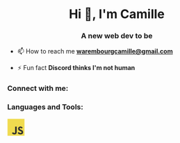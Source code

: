 <h1 align="center">Hi 👋, I'm Camille</h1>
<h3 align="center">A new web dev to be</h3>

- 📫 How to reach me **warembourgcamille@gmail.com**

- ⚡ Fun fact **Discord thinks I'm not human**

<h3 align="left">Connect with me:</h3>
<p align="left">
</p>

<h3 align="left">Languages and Tools:</h3>
<p align="left"> <a href="https://developer.mozilla.org/en-US/docs/Web/JavaScript" target="_blank" rel="noreferrer"> <img src="https://raw.githubusercontent.com/devicons/devicon/master/icons/javascript/javascript-original.svg" alt="javascript" width="40" height="40"/> </a> </p>

